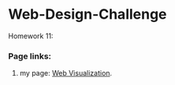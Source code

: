 # Web-Design-Challenge
Homework 11: 

### Page links:
  
  1. my page: [Web Visualization]("https://newton1021.github.io/Web-Design-Challenge/WebVisualization/index.html).
